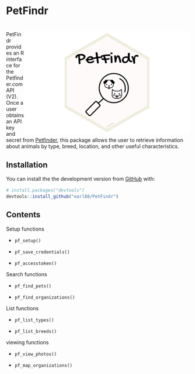
<!-- README.md is generated from README.Rmd. Please edit that file -->
PetFindr
========

<!-- badges: start -->
<img src='inst/logov3.png' align="right" height="281" /></a>
============================================================

<!-- badges: end -->
PetFindr provides an R interface for the Petfinder.com API (V2). Once a user obtains an API key and secret from [Petfinder](https://www.petfinder.com/developers/), this package allows the user to retrieve information about animals by type, breed, location, and other useful characteristics.

Installation
------------

You can install the the development version from [GitHub](https://github.com/) with:

``` r
# install.packages("devtools")
devtools::install_github("earl88/PetFindr")
```

Contents
--------

Setup functions

-   `pf_setup()`

-   `pf_save_credentials()`

-   `pf_accesstoken()`

Search functions

-   `pf_find_pets()`

-   `pf_find_organizations()`

List functions

-   `pf_list_types()`

-   `pf_list_breeds()`

viewing functions

-   `pf_view_photos()`

-   `pf_map_organizations()`
